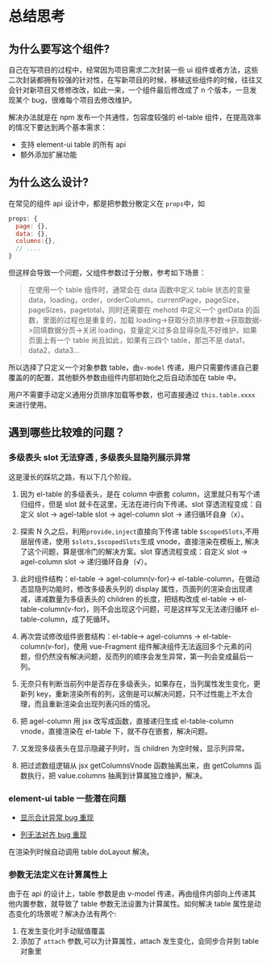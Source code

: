 # 总结思考

## 为什么要写这个组件?

自己在写项目的过程中，经常因为项目需求二次封装一些 ui 组件或者方法，这些二次封装都拥有较强的针对性，在写新项目的时候，移植这些组件的时候，往往又会针对新项目又修修改改，如此一来，一个组件最后修改成了 n 个版本，一旦发现某个 bug，很难每个项目去修改维护。

解决办法就是在 npm 发布一个共通性，包容度较强的 el-table 组件，在提高效率的情况下要达到两个基本需求：

- 支持 element-ui table 的所有 api
- 额外添加扩展功能

## 为什么这么设计?

在常见的组件 api 设计中，都是把参数分散定义在 `props`中，如

```js
props: {
  page: {},
  data: {},
  columns:{},
  // ....
}
```

但这样会导致一个问题，父组件参数过于分散，参考如下场景：

> 在使用一个 table 组件时，通常会在 data 函数中定义 table 状态的变量 data，loading，order，orderColumn，currentPage，pageSize，pageSizes，pagetotal，同时还需要在 mehotd 中定义一个 getData 的函数，里面的过程也是重复的，加载 loading->获取分页排序参数->获取数据->回填数据分页->关闭 loading，变量定义过多会显得杂乱不好维护，如果页面上有一个 table 尚且如此，如果有三四个 table，那岂不是 data1，data2，data3...

所以选择了只定义一个对象参数 table，由`v-model` 传递，用户只需要传递自己要覆盖的的配置，其他额外参数由组件内部初始化之后自动添加在 table 中。

用户不需要手动定义通用分页排序加载等参数，也可直接通过 `this.table.xxxx` 来进行使用。

## 遇到哪些比较难的问题？

### 多级表头 slot 无法穿透 , 多级表头显隐列展示异常

这是漫长的踩坑之路，有以下几个阶段。

1. 因为 el-table 的多级表头，是在 column 中嵌套 column，这里就只有写个递归组件，但是 slot 就卡在这里，无法在进行向下传递。slot 穿透流程变成：自定义 slot -> agel-table slot -> agel-column slot -> 递归循环自身（x）。

2. 探索 N 久之后，利用`provide,inject`直接向下传递 table `$scopedSlots`,不用层层传递，使用 `$slots,$scopedSlots`生成 vnode，直接渲染在模板上, 解决了这个问题，算是很冷门的解决方案。slot 穿透流程变成：自定义 slot -> agel-column slot -> 递归循环自身（√）。

3. 此时组件结构：el-table -> agel-column(v-for)-> el-table-column，在做动态显隐列功能时，修改多级表头列的 display 属性，页面列的渲染会出现递减，递减数量为多级表头的 children 的长度，把结构改成 el-table -> el-table-column(v-for)，则不会出现这个问题，可是这样写又无法递归循环 el-table-column，成了死循环。

4. 再次尝试修改组件嵌套结构：el-table-> agel-columns -> el-table-column(v-for)，使用 vue-Fragment 组件解决组件无法返回多个元素的问题，但仍然没有解决问题，反而列的顺序会发生异常，第一列会变成最后一列。

5. 无奈只有判断当前列中是否存在多级表头，如果存在，当列属性发生变化，更新列 key，重新渲染所有的列，这倒是可以解决问题，只不过性能上不太合理，而且重新渲染会出现列表闪烁的情况。

6. 把 agel-column 用 jsx 改写成函数，直接递归生成 el-table-column vnode，直接渲染在 el-table 下，就不存在嵌套，解决问题。

7. 又发现多级表头在显示隐藏子列时，当 children 为空时候，显示列异常。

8. 把过滤数组逻辑从 jsx getColumnsVnode 函数抽离出来，由 getColumns 函数执行，把 value.columns 抽离到计算属独立维护，解决。

### element-ui table 一些潜在问题

- [显示合计异常 bug 重现](https://codepen.io/agrass-github/pen/ExxjXVO)

- [列无法对齐 bug 重现](https://codepen.io/agrass-github/pen/BaaNRae)

在渲染列时候自动调用 table doLayout 解决。

### 参数无法定义在计算属性上

由于在 api 的设计上，table 参数是由 v-model 传递，再由组件内部向上传递其他内置参数，就导致了 table 参数无法设置为计算属性。如何解决 table 属性是动态变化的场景呢？解决办法有两个:

1. 在发生变化时手动赋值覆盖
2. 添加了 `attach` 参数,可以为计算属性，attach 发生变化，会同步合并到 table 对象里

